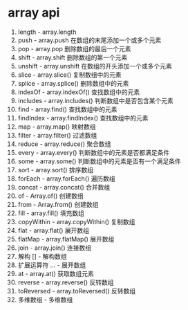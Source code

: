 # array api

1. length - array.length
2. push - array.push 在数组的末尾添加一个或多个元素
3. pop - array.pop 删除数组的最后一个元素
4. shift - array.shift 删除数组的第一个元素
5. unshift - array.unshift 在数组的开头添加一个或多个元素
6. slice - array.slice() 复制数组中的元素
7. splice - array.splice() 删除数组中的元素
8. indexOf - array.indexOf() 查找数组中的元素
9. includes - array.includes() 判断数组中是否包含某个元素
10. find - array.find() 查找数组中的元素
11. findIndex - array.findIndex() 查找数组中的元素
12. map - array.map() 映射数组
13. filter - array.filter() 过滤数组
14. reduce - array.reduce() 聚合数组
15. every - array.every() 判断数组中的元素是否都满足条件
16. some - array.some() 判断数组中的元素是否有一个满足条件
17. sort - array.sort() 排序数组
18. forEach - array.forEach() 遍历数组
19. concat - array.concat() 合并数组
20. of - Array.of() 创建数组
21. from - Array.from() 创建数组
22. fill - array.fill() 填充数组
23. copyWithin - array.copyWithin() 复制数组
24. flat - array.flat() 展开数组
25. flatMap - array.flatMap() 展开数组
26. join - array.join() 连接数组
27. 解构 [] - 解构数组
28. 扩展运算符 ... - 展开数组
29. at - array.at() 获取数组元素
30. reverse - array.reverse() 反转数组
31. toReversed - array.toReversed() 反转数组
32. 多维数组 - 多维数组
